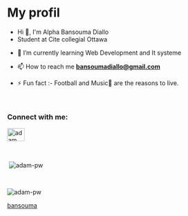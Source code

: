 # My profil
* Hi 👋, I'm Alpha Bansouma Diallo
* Student at Cite collegial Ottawa


- 🌱 I’m currently learning Web Development and It systeme

- 📫 How to reach me **bansoumadiallo@gmail.com**

- ⚡ Fun fact :- Football and Music🎵 are the reasons to live.

<br>

<h3 align="left">Connect with me:</h3>
<p align="left">
  <a href="https://www.linkedin.com/in/alpha-diallo-133662240" target="blank"><img align="center"
      src="https://raw.githubusercontent.com/rahuldkjain/github-profile-readme-generator/master/src/images/icons/Social/linked-in-alt.svg"
      alt="adam pithewan" height="30" width="40" /></a>

</p>

<br>

<p>&nbsp;<img align="center" src="https://github-readme-stats.vercel.app/api?username=bansouma&show_icons=true&locale=en&bg_color=0d1117&text_color=ffffff&repo=convoychat"
    alt="adam-pw" /></p>

<br>

<p><img align="center" src="https://github-readme-streak-stats.herokuapp.com/?user=bansouma&theme=dark&background=0d1117&date_format=M%20j%5B%2C%20Y%5D" alt="adam-pw" /></p>
      
[bansouma](https://github.com/bansouma)